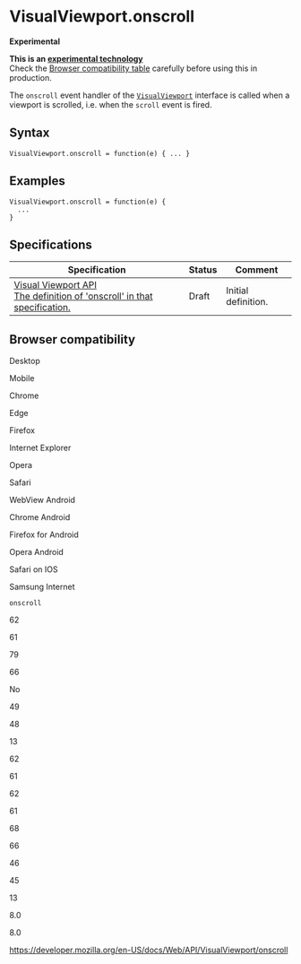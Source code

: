 VisualViewport.onscroll
=======================

**Experimental**

**This is an [experimental technology](https://developer.mozilla.org/en-US/docs/MDN/Guidelines/Conventions_definitions#experimental)**  
Check the [Browser compatibility table](#browser_compatibility) carefully before using this in production.

The `onscroll` event handler of the [`VisualViewport`](../visualviewport) interface is called when a viewport is scrolled, i.e. when the `scroll` event is fired.

Syntax
------

    VisualViewport.onscroll = function(e) { ... }

Examples
--------

    VisualViewport.onscroll = function(e) {
      ...
    }

Specifications
--------------

<table><thead><tr class="header"><th>Specification</th><th>Status</th><th>Comment</th></tr></thead><tbody><tr class="odd"><td><a href="https://wicg.github.io/visual-viewport/#dom-visualviewport-onscroll">Visual Viewport API<br />
<span class="small">The definition of 'onscroll' in that specification.</span></a></td><td><span class="spec-draft">Draft</span></td><td>Initial definition.</td></tr></tbody></table>

Browser compatibility
---------------------

Desktop

Mobile

Chrome

Edge

Firefox

Internet Explorer

Opera

Safari

WebView Android

Chrome Android

Firefox for Android

Opera Android

Safari on IOS

Samsung Internet

`onscroll`

62

61

79

66

No

49

48

13

62

61

62

61

68

66

46

45

13

8.0

8.0

<a href="https://developer.mozilla.org/en-US/docs/Web/API/VisualViewport/onscroll" class="_attribution-link">https://developer.mozilla.org/en-US/docs/Web/API/VisualViewport/onscroll</a>
